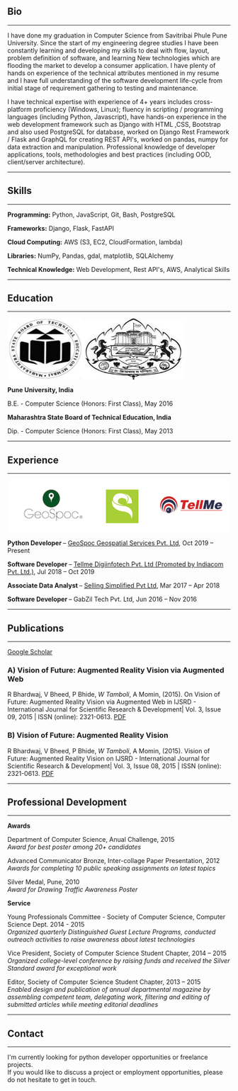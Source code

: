 ## Bio

---
I have done my graduation in Computer Science from Savitribai Phule Pune University. Since the start of my engineering degree studies I have been constantly learning and developing my skills to deal with flow, layout, problem definition of software, and learning New technologies which are flooding the market to develop a consumer application. I have plenty of hands on experience of the technical attributes mentioned in my resume and I have full understanding of the software development life-cycle from initial stage of requirement gathering to testing and maintenance.

I have technical expertise with experience of 4+ years includes cross-platform proficiency (Windows, Linux); fluency in scripting / programming languages (including Python, Javascript), have hands-on experience in the web development framework such as Django with HTML ,CSS, Bootstrap and also used PostgreSQL for database, worked on Django Rest Framework / Flask and GraphQL for creating REST API's, worked on pandas, numpy for data extraction and manipulation. Professional knowledge of developer applications, tools, methodologies and best practices (including OOD, client/server architecture).

---

## Skills

---

**Programming:** Python, JavaScript, Git, Bash, PostgreSQL

**Frameworks:** Django, Flask, FastAPI

**Cloud Computing:** AWS (S3, EC2, CloudFormation, lambda)

**Libraries:** NumPy, Pandas, gdal, matplotlib, SQLAlchemy

**Technical Knowledge:** Web Development, Rest API's, AWS, Analytical Skills

---

## Education

---

<img src="images/uni.jpg?raw=true" align="middle" width="400" height="140" alt="uni logos">

<b> Pune University, India </b>

B.E.  - Computer Science (Honors: First Class),			 		            May 2016

<b> Maharashtra State Board of Technical Education, India </b>

Dip.  - Computer Science (Honors: First Class),			 		            May 2013

---

## Experience

---

<img src="images/experience.png?raw=true" align="middle" width="700" height="120" alt="experience logos">

<b> Python Developer </b> – [GeoSpoc Geospatial Services Pvt. Ltd](https://geospoc.com/), Oct 2019 – Present

<b> Software Developer </b> – [Tellme Digiinfotech Pvt. Ltd (Promoted by Indiacom Pvt. Ltd.)](https://youtellme.ai/), Jul 2018 – Oct 2019

<b> Associate Data Analyst </b> – [Selling Simplified Pvt Ltd](https://sellingsimplified.com/), Mar 2017 – Apr 2018 

<b> Software Developer </b> – GabZil Tech Pvt. Ltd, Jun 2016 – Nov 2016

---

## Publications

---
[Google Scholar](https://scholar.google.com/citations?view_op=list_works&hl=en&user=lzGlBzQAAAAJ)


### A)	Vision of Future: Augmented Reality Vision via Augmented Web

R Bhardwaj, V Bheed, P Bhide, *W Tamboli*, A Momin, (2015). On Vision of Future: Augmented Reality Vision via Augmented Web in IJSRD - International Journal for Scientific Research & Development| Vol. 3, Issue 09, 2015 | ISSN (online): 2321-0613. [PDF](./pdf/Vision1.pdf)

### B)	Vision of Future: Augmented Reality Vision

R Bhardwaj, V Bheed, P Bhide, *W Tamboli*, A Momin, (2015). Vision of Future: Augmented Reality Vision on IJSRD - International Journal for Scientific Research & Development| Vol. 3, Issue 08, 2015 | ISSN (online): 2321-0613. [PDF](./pdf/Vision2.pdf)

---

## Professional Development

---

**Awards**

Department of Computer Science,  			                                        Anual Challenge, 2015 <br/>
<i> Award for best poster among 20+ candidates </i>

Advanced Communicator Bronze,  					                                    Inter-collage Paper Presentation, 2012 <br/>
<i> Awards for completing 10 public speaking assignments on latest topics </i>

Silver Medal,                                                                       Pune, 2010 <br/>
<i> Award for Drawing Traffic Awareness Poster </i>

**Service**

Young Professionals Committee - Society of Computer Science,                        Computer Science Dept. 2014 - 2015 <br/>
<i> Organized quarterly Distinguished Guest Lecture Programs, conducted outreach activities to raise awareness about latest technologies </i>  

Vice President, 	                                                                Society of Computer Science Student Chapter, 2014 – 2015 <br/>
<i> Organized college-level conference by raising funds and received the Silver Standard award for exceptional work  </i>  

Editor, 	                                                                        Society of Computer Science Student Chapter, 2013 – 2015 <br/>
<i> Enabled design and publication of annual departmental magazine by assembling competent team, delegating work, filtering and editing of submitted articles while meeting editorial deadlines </i>

---
## Contact

---
  I'm currently looking for python developer opportunities or freelance projects.<br/>
  If you would like to discuss a project or employment opportunities, please do not hesitate to get in touch.
